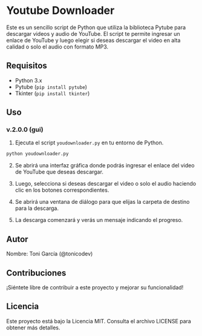 # Youtube Downloader
Este es un sencillo script de Python que utiliza la biblioteca Pytube para descargar videos y audio de YouTube. El script te permite ingresar un enlace de YouTube y luego elegir si deseas descargar el video en alta calidad o solo el audio con formato MP3.

## Requisitos
- Python 3.x
- Pytube (`pip install pytube`)
- Tkinter (`pip install tkinter`)

## Uso
### v.2.0.0 (gui)
1. Ejecuta el script `youdownloader.py` en tu entorno de Python.

```bash
python youdownloader.py
```

2. Se abrirá una interfaz gráfica donde podrás ingresar el enlace del video de YouTube que deseas descargar.

3. Luego, selecciona si deseas descargar el video o solo el audio haciendo clic en los botones correspondientes.

4. Se abrirá una ventana de diálogo para que elijas la carpeta de destino para la descarga.

5. La descarga comenzará y verás un mensaje indicando el progreso.

## Autor
Nombre: Toni García (@tonicodev)

## Contribuciones
¡Siéntete libre de contribuir a este proyecto y mejorar su funcionalidad!

## Licencia
Este proyecto está bajo la Licencia MIT. Consulta el archivo LICENSE para obtener más detalles.
